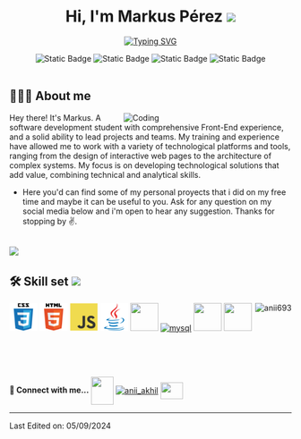 <!--Title-->
<h1 align="center"><b>Hi, I'm Markus Pérez </b><img src="https://media.giphy.com/media/hvRJCLFzcasrR4ia7z/giphy.gif" width="35"></h1>

<p align="center">
  <a href="https://git.io/typing-svg">
    <img src="https://readme-typing-svg.demolab.com?font=&weight=500&duration=6000&pause=1000&color=B86F24&center=true&width=435&lines=-Welcome+to+my+github+profile-;Software+Develop+Student;Exp+in+Front-End+and+JS+Frameworks;Always+love+to+learn+new+tech+stuff%3C3" alt="Typing SVG" />
  </a>
</p>

<div align="center">
    <img alt="Static Badge" src="https://img.shields.io/badge/Age-18-orange">
    <img alt="Static Badge" src="https://img.shields.io/badge/Focus-Web_Development-orange">
    <img alt="Static Badge" src="https://img.shields.io/badge/Lives-Per%C3%BA-orange">
    <img alt="Static Badge" src="https://img.shields.io/badge/Languages-Spanish_%26_English-orange">
</div>
<br>


<!--About me-->
<h2 align="left" style="text-decoration: none;">👨🏻‍💻 About me</h2>  
<img align="right" alt="Coding" width="300" src="https://cdn.dribbble.com/users/1277312/screenshots/14733298/media/39b1045e593737587dd60e42c8422d1f.gif">

Hey there! It's Markus. A software development student with comprehensive Front-End experience, and a solid ability to lead projects and teams. My training and experience have allowed me to work with a variety of technological platforms and tools, ranging from the design of interactive web pages to the architecture of complex systems.
My focus is on developing technological solutions that add value, combining technical and analytical skills.
<br>
- Here you'd can find some of my personal proyects that i did on my free time and maybe it can be useful to you. Ask for any question on my social media below and i'm open to hear any suggestion. Thanks for stopping by ✌️.
<br>
<img src="https://user-images.githubusercontent.com/73097560/115834477-dbab4500-a447-11eb-908a-139a6edaec5c.gif">
<!--Skill set-->
<h2>🛠 Skill set  <img src="https://camo.githubusercontent.com/94b33bd991f6c3135af747bdf27361be43e797c0fce678b62ed5aef57e9d8bd7/68747470733a2f2f6d65646961322e67697068792e636f6d2f6d656469612f51737347456d706b79454f684243623765312f67697068792e6769663f6369643d656366303565343761306e336769316266716e74716d6f62386739616964316f796a327772336473336d67373030626c267269643d67697068792e676966" data-canonical-src="https://media2.giphy.com/media/QssGEmpkyEOhBCb7e1/giphy.gif?cid=ecf05e47a0n3gi1bfqntqmob8g9aid1oyj2wr3ds3mg700bl&amp;rid=giphy.gif" style="width: 25px; data-target="animated-image.originalImage"></h2>
<p><img align="right" src="https://github-readme-stats.vercel.app/api/top-langs?username=Mad-CaTs&show_icons=true&theme=dark&locale=en&layout=compact" alt="anii693"/></p>
<a href="https://www.w3schools.com/css/" target="_blank" rel="noreferrer"> <img src="https://raw.githubusercontent.com/devicons/devicon/master/icons/css3/css3-original-wordmark.svg" alt="css3" width="50" height="50"/></a>
<a href="https://www.w3.org/html/" target="_blank" rel="noreferrer"> <img src="https://raw.githubusercontent.com/devicons/devicon/master/icons/html5/html5-original-wordmark.svg" alt="html5" width="50" height="50"/></a>
<a href="https://developer.mozilla.org/en-US/docs/Web/JavaScript" target="_blank" rel="noreferrer"> <img src="https://raw.githubusercontent.com/devicons/devicon/master/icons/javascript/javascript-original.svg" alt="javascript" width="50" height="50"/></a>
<a href="https://www.java.com" target="_blank" rel="noreferrer"> <img src="https://raw.githubusercontent.com/devicons/devicon/master/icons/java/java-original.svg" alt="java" width="50" height="50"/></a>
<a href="https://www.java.com" target="_blank" rel="noreferrer"> <img src="https://cdn.jsdelivr.net/gh/devicons/devicon@latest/icons/csharp/csharp-original.svg" width="50" height="50"/></a>  
<a href="https://dotnet.microsoft.com/es-es/learn/dotnet/what-is-dotnet"> <img src="https://icongr.am/devicon/dot-net-plain-wordmark.svg?size=50&color=600aff" alt="mysql" width="50" height="50"/></a>
<a href="https://www.microsoft.com/es-es/sql-server/sql-server-downloads"><img src="https://cdn.jsdelivr.net/gh/devicons/devicon@latest/icons/microsoftsqlserver/microsoftsqlserver-original.svg" width="50" height="50"/></a>
<a href="https://git-scm.com"><img src="https://cdn.jsdelivr.net/gh/devicons/devicon@latest/icons/git/git-plain.svg" width="50" height="50"/></a>
          
<br><br><br>

          
  

<!--Connect with me-->
**🔗 Connect with me...**
<a href="https://linkedin.com/in/markus-perez" target="_blank" rel="noreferrer"><img align="center" src="https://icongr.am/devicon/linkedin-original.svg" height="50" width="40"/></a>
<a href="https://www.instagram.com/markus__ademar/" target="_blank" rel="noreferrer"><img align="center" src="https://raw.githubusercontent.com/rahuldkjain/github-profile-readme-generator/master/src/images/icons/Social/instagram.svg" alt="anii_akhil" height="50" width="40"/></a>
<a href="mailto:markusperezch1@gmail.com" target="_blank" rel="noreferrer"><img align="center" src="https://seeklogo.com/images/G/gmail-new-2020-logo-32DBE11BB4-seeklogo.com.png" height="30" width="40"/></a>



------
Last Edited on: 05/09/2024

